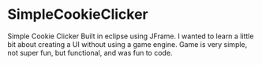 # SimpleCookieClicker

Simple Cookie Clicker Built in eclipse using JFrame. I wanted to learn a little bit about creating a UI without using a game engine. Game is very simple, not super fun, but functional, and was fun to code.

